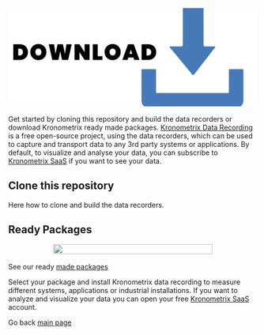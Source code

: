 
<img src="/docs/img/data-recorders-download.jpg" />

Get started by cloning this repository and build the data recorders or download Kronometrix ready made packages. [Kronometrix Data Recording](https://gitlab.com/kronometrix/recording) is a free open-source project, using the data recorders, which can be used to capture and transport data to any 3rd party systems or applications. By default, to visualize and analyse your data, you can subscribe to [Kronometrix SaaS](www.kronometrix.com/get-started) if you want to see your data. 


## Clone this repository

Here how to clone and build the data recorders.

## Ready Packages 

<div align="center">
<img src="/docs/img/KPackages.png" height="80%" width="80%" />
</div> 

See our ready [made packages](https://kronometrix.gitlab.io/packages/) 

Select your package and install Kronometrix data recording to measure different systems, applications or industrial installations. If you want to analyze and visualize your data you can open your free [Kronometrix SaaS](https://support.kronometrix.com/knowledge-base/get-started-with-kronometrix/) account. 

Go back [main page](https://github.com/sparvu/data-recorders)
